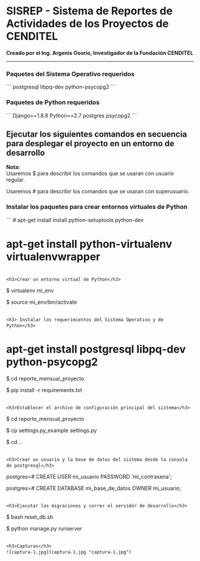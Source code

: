 <h1>SISREP - Sistema de Reportes de Actividades de los Proyectos de CENDITEL</h1>

<b>Creado por el Ing. Argenis Osorio, Investigador de la Fundación CENDITEL</b>

<hr />

<h3>Paquetes del Sistema Operativo requeridos</h3>
```
postgresql
libpq-dev
python-psycopg2
```

<h3>Paquetes de Python requeridos</h3>
```
Django==1.8.8
Python==2.7
postgres
psycopg2
```

<h2>Ejecutar los siguientes comandos en secuencia para desplegar el proyecto en un entorno de desarrollo</h2>

<b>Nota:</b>
<br />
Usaremos $ para describir los comandos que se usaran con usuario regular.

Usaremos # para describir los comandos que se usaran con superusuario. 

<h3>Instalar los paquetes para crear entornos virtuales de Python</h3>
```
# apt-get install install python-setuptools python-dev

# apt-get install python-virtualenv virtualenvwrapper
```

<h3>Crear un entorno virtual de Python</h3>
```
$ virtualenv mi_env

$ source mi_env/bin/activate
```

<h3> Instalar los requerimientos del Sistema Operativo y de Python</h3>
```
# apt-get install postgresql libpq-dev python-psycopg2

$ cd reporte_mensual_proyecto

$ pip install -r requirements.txt 
```

<h3>Establecer el archivo de configuración principal del sistema</h3>
```
$ cd reporte_mensual_proyecto

$ cp settings.py_example settings.py

$ cd ..
```

<h3>Crear un usuario y la base de datos del sistema desde la consola de postgresql</h3>
```
postgres=# CREATE USER mi_usuario PASSWORD 'mi_contrasena';

postgres=# CREATE DATABASE mi_base_de_datos OWNER mi_usuario;
```

<h3>Ejecutar las migraciones y correr el servidor de desarrollo</h3>
```
$ bash reset_db.sh

$ python manage.py runserver
```

<h3>Capturas</h3>
![captura-1.jpg](captura-1.jpg "captura-1.jpg")

